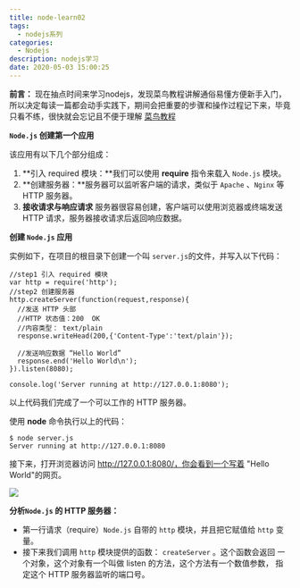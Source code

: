 ```yaml
---
title: node-learn02
tags:
  - nodejs系列
categories:
  - Nodejs
description: nodejs学习
date: 2020-05-03 15:00:25
---
```


**前言：**
现在抽点时间来学习nodejs，发现菜鸟教程讲解通俗易懂方便新手入门，所以决定每读一篇都会动手实践下，期间会把重要的步骤和操作过程记下来，毕竟只看不练，很快就会忘记且不便于理解
[菜鸟教程](https://www.runoob.com/nodejs/nodejs-http-server.html)

**`Node.js` 创建第一个应用**

该应用有以下几个部分组成：

1. **引入 required 模块：**我们可以使用 **require** 指令来载入 `Node.js` 模块。
2. **创建服务器：**服务器可以监听客户端的请求，类似于 `Apache` 、`Nginx` 等 HTTP 服务器。
3. **接收请求与响应请求** 服务器很容易创建，客户端可以使用浏览器或终端发送 HTTP 请求，服务器接收请求后返回响应数据。

<!--more-->

**创建 `Node.js` 应用**

实例如下，在项目的根目录下创建一个叫 `server.js`的文件，并写入以下代码：

```nodejs
//step1 引入 required 模块
var http = require('http');
//step2 创建服务器
http.createServer(function(request,response){
  //发送 HTTP 头部
  //HTTP 状态值：200  OK
  //内容类型： text/plain
  response.writeHead(200,{'Content-Type':'text/plain'});

  //发送响应数据 “Hello World”
  response.end('Hello World\n');
}).listen(8080);

console.log('Server running at http://127.0.0.1:8080');

```

以上代码我们完成了一个可以工作的 HTTP 服务器。

使用 **node** 命令执行以上的代码：

```
$ node server.js
Server running at http://127.0.0.1:8080
```

接下来，打开浏览器访问 http://127.0.0.1:8080/，你会看到一个写着 "Hello World"的网页。

![](http://203.195.133.214/imgaes/nodejs/node-learn02-01.png)

**分析`Node.js` 的 HTTP 服务器：**

- 第一行请求（require）`Node.js` 自带的 `http` 模块，并且把它赋值给 `http` 变量。
- 接下来我们调用 `http` 模块提供的函数： `createServer` 。这个函数会返回 一个对象，这个对象有一个叫做 listen 的方法，这个方法有一个数值参数， 指定这个 HTTP 服务器监听的端口号。
